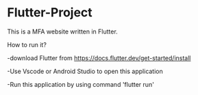 # Flutter-Project
This is a MFA website written in Flutter. 

How to run it?

-download Flutter from https://docs.flutter.dev/get-started/install

-Use Vscode or Android Studio to open this application

-Run this application by using command 'flutter run'
